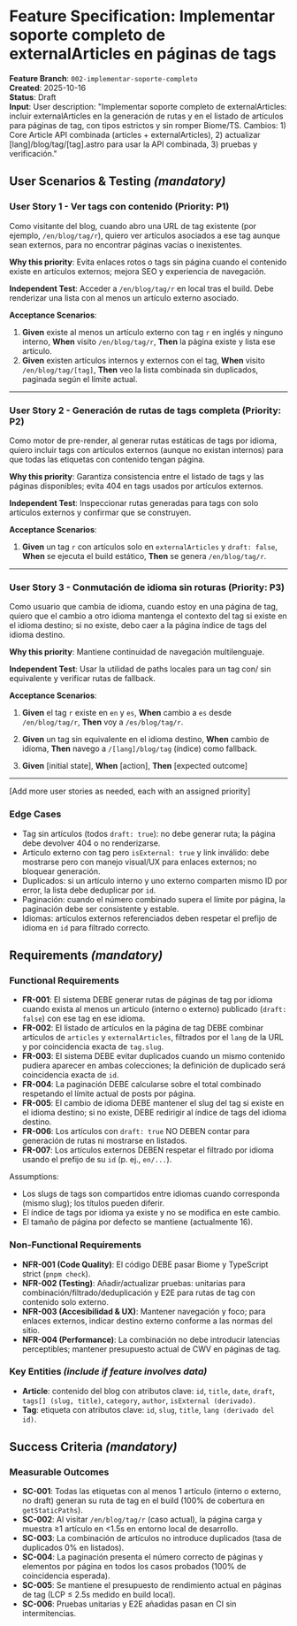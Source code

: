 # Feature Specification: Implementar soporte completo de externalArticles en páginas de tags

**Feature Branch**: `002-implementar-soporte-completo`  
**Created**: 2025-10-16  
**Status**: Draft  
**Input**: User description: "Implementar soporte completo de externalArticles: incluir externalArticles en la generación de rutas y en el listado de artículos para páginas de tag, con tipos estrictos y sin romper Biome/TS. Cambios: 1) Core Article API combinada (articles + externalArticles), 2) actualizar [lang]/blog/tag/[tag].astro para usar la API combinada, 3) pruebas y verificación."

## User Scenarios & Testing *(mandatory)*

<!--
  IMPORTANT: User stories should be PRIORITIZED as user journeys ordered by importance.
  Each user story/journey must be INDEPENDENTLY TESTABLE - meaning if you implement just ONE of them,
  you should still have a viable MVP (Minimum Viable Product) that delivers value.
  
  Assign priorities (P1, P2, P3, etc.) to each story, where P1 is the most critical.
  Think of each story as a standalone slice of functionality that can be:
  - Developed independently
  - Tested independently
  - Deployed independently
  - Demonstrated to users independently
-->

### User Story 1 - Ver tags con contenido (Priority: P1)

Como visitante del blog, cuando abro una URL de tag existente (por ejemplo, `/en/blog/tag/r`), quiero ver artículos asociados a ese tag aunque sean externos, para no encontrar páginas vacías o inexistentes.

**Why this priority**: Evita enlaces rotos o tags sin página cuando el contenido existe en artículos externos; mejora SEO y experiencia de navegación.

**Independent Test**: Acceder a `/en/blog/tag/r` en local tras el build. Debe renderizar una lista con al menos un artículo externo asociado.

**Acceptance Scenarios**:

1. **Given** existe al menos un artículo externo con tag `r` en inglés y ninguno interno, **When** visito `/en/blog/tag/r`, **Then** la página existe y lista ese artículo.
2. **Given** existen artículos internos y externos con el tag, **When** visito `/en/blog/tag/[tag]`, **Then** veo la lista combinada sin duplicados, paginada según el límite actual.

---

### User Story 2 - Generación de rutas de tags completa (Priority: P2)

Como motor de pre-render, al generar rutas estáticas de tags por idioma, quiero incluir tags con artículos externos (aunque no existan internos) para que todas las etiquetas con contenido tengan página.

**Why this priority**: Garantiza consistencia entre el listado de tags y las páginas disponibles; evita 404 en tags usados por artículos externos.

**Independent Test**: Inspeccionar rutas generadas para tags con solo artículos externos y confirmar que se construyen.

**Acceptance Scenarios**:

1. **Given** un tag `r` con artículos solo en `externalArticles` y `draft: false`, **When** se ejecuta el build estático, **Then** se genera `/en/blog/tag/r`.

---

### User Story 3 - Conmutación de idioma sin roturas (Priority: P3)

Como usuario que cambia de idioma, cuando estoy en una página de tag, quiero que el cambio a otro idioma mantenga el contexto del tag si existe en el idioma destino; si no existe, debo caer a la página índice de tags del idioma destino.

**Why this priority**: Mantiene continuidad de navegación multilenguaje.

**Independent Test**: Usar la utilidad de paths locales para un tag con/ sin equivalente y verificar rutas de fallback.

**Acceptance Scenarios**:

1. **Given** el tag `r` existe en `en` y `es`, **When** cambio a `es` desde `/en/blog/tag/r`, **Then** voy a `/es/blog/tag/r`.
2. **Given** un tag sin equivalente en el idioma destino, **When** cambio de idioma, **Then** navego a `/[lang]/blog/tag` (índice) como fallback.

3. **Given** [initial state], **When** [action], **Then** [expected outcome]

---

[Add more user stories as needed, each with an assigned priority]

### Edge Cases

- Tag sin artículos (todos `draft: true`): no debe generar ruta; la página debe devolver 404 o no renderizarse.
- Artículo externo con tag pero `isExternal: true` y link inválido: debe mostrarse pero con manejo visual/UX para enlaces externos; no bloquear generación.
- Duplicados: si un artículo interno y uno externo comparten mismo ID por error, la lista debe deduplicar por `id`.
- Paginación: cuando el número combinado supera el límite por página, la paginación debe ser consistente y estable.
- Idiomas: artículos externos referenciados deben respetar el prefijo de idioma en `id` para filtrado correcto.

## Requirements *(mandatory)*

<!--
  ACTION REQUIRED: The content in this section represents placeholders.
  Fill them out with the right functional requirements.
-->

### Functional Requirements

- **FR-001**: El sistema DEBE generar rutas de páginas de tag por idioma cuando exista al menos un artículo (interno o externo) publicado (`draft: false`) con ese tag en ese idioma.
- **FR-002**: El listado de artículos en la página de tag DEBE combinar artículos de `articles` y `externalArticles`, filtrados por el `lang` de la URL y por coincidencia exacta de `tag.slug`.
- **FR-003**: El sistema DEBE evitar duplicados cuando un mismo contenido pudiera aparecer en ambas colecciones; la definición de duplicado será coincidencia exacta de `id`.
- **FR-004**: La paginación DEBE calcularse sobre el total combinado respetando el límite actual de posts por página.
- **FR-005**: El cambio de idioma DEBE mantener el slug del tag si existe en el idioma destino; si no existe, DEBE redirigir al índice de tags del idioma destino.
- **FR-006**: Los artículos con `draft: true` NO DEBEN contar para generación de rutas ni mostrarse en listados.
- **FR-007**: Los artículos externos DEBEN respetar el filtrado por idioma usando el prefijo de su `id` (p. ej., `en/...`).


Assumptions:

- Los slugs de tags son compartidos entre idiomas cuando corresponda (mismo slug); los títulos pueden diferir.
- El índice de tags por idioma ya existe y no se modifica en este cambio.
- El tamaño de página por defecto se mantiene (actualmente 16).

### Non-Functional Requirements

- **NFR-001 (Code Quality)**: El código DEBE pasar Biome y TypeScript strict (`pnpm check`).
- **NFR-002 (Testing)**: Añadir/actualizar pruebas: unitarias para combinación/filtrado/deduplicación y E2E para rutas de tag con contenido solo externo.
- **NFR-003 (Accesibilidad & UX)**: Mantener navegación y foco; para enlaces externos, indicar destino externo conforme a las normas del sitio.
- **NFR-004 (Performance)**: La combinación no debe introducir latencias perceptibles; mantener presupuesto actual de CWV en páginas de tag.

### Key Entities *(include if feature involves data)*

- **Article**: contenido del blog con atributos clave: `id`, `title`, `date`, `draft`, `tags[] (slug, title)`, `category`, `author`, `isExternal (derivado)`.
- **Tag**: etiqueta con atributos clave: `id`, `slug`, `title`, `lang (derivado del id)`.

## Success Criteria *(mandatory)*

<!--
  ACTION REQUIRED: Define measurable success criteria.
  These must be technology-agnostic and measurable.
-->

### Measurable Outcomes

- **SC-001**: Todas las etiquetas con al menos 1 artículo (interno o externo, no draft) generan su ruta de tag en el build (100% de cobertura en `getStaticPaths`).
- **SC-002**: Al visitar `/en/blog/tag/r` (caso actual), la página carga y muestra ≥1 artículo en <1.5s en entorno local de desarrollo.
- **SC-003**: La combinación de artículos no introduce duplicados (tasa de duplicados 0% en listados).
- **SC-004**: La paginación presenta el número correcto de páginas y elementos por página en todos los casos probados (100% de coincidencia esperada).
- **SC-005**: Se mantiene el presupuesto de rendimiento actual en páginas de tag (LCP ≤ 2.5s medido en build local).
- **SC-006**: Pruebas unitarias y E2E añadidas pasan en CI sin intermitencias.
